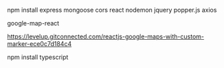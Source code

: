 npm install express mongoose cors react nodemon jquery popper.js axios

google-map-react

https://levelup.gitconnected.com/reactjs-google-maps-with-custom-marker-ece0c7d184c4

npm install typescript